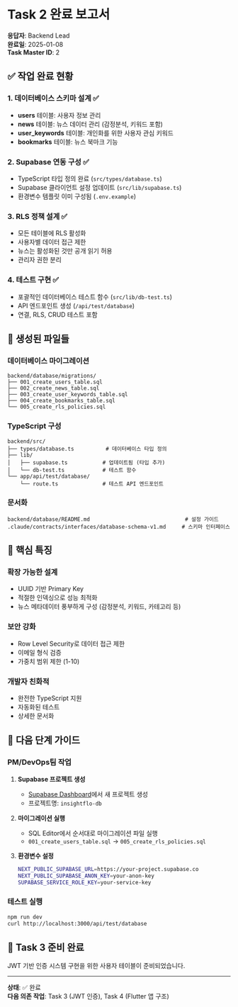# Task 2 완료 보고서

**응답자**: Backend Lead  
**완료일**: 2025-01-08  
**Task Master ID**: 2

## ✅ 작업 완료 현황

### 1. 데이터베이스 스키마 설계 ✅
- **users** 테이블: 사용자 정보 관리
- **news** 테이블: 뉴스 데이터 관리 (감정분석, 키워드 포함)
- **user_keywords** 테이블: 개인화를 위한 사용자 관심 키워드
- **bookmarks** 테이블: 뉴스 북마크 기능

### 2. Supabase 연동 구성 ✅
- TypeScript 타입 정의 완료 (`src/types/database.ts`)
- Supabase 클라이언트 설정 업데이트 (`src/lib/supabase.ts`)
- 환경변수 템플릿 이미 구성됨 (`.env.example`)

### 3. RLS 정책 설계 ✅
- 모든 테이블에 RLS 활성화
- 사용자별 데이터 접근 제한
- 뉴스는 활성화된 것만 공개 읽기 허용
- 관리자 권한 분리

### 4. 테스트 구현 ✅
- 포괄적인 데이터베이스 테스트 함수 (`src/lib/db-test.ts`)
- API 엔드포인트 생성 (`/api/test/database`)
- 연결, RLS, CRUD 테스트 포함

## 📁 생성된 파일들

### 데이터베이스 마이그레이션
```
backend/database/migrations/
├── 001_create_users_table.sql
├── 002_create_news_table.sql  
├── 003_create_user_keywords_table.sql
├── 004_create_bookmarks_table.sql
└── 005_create_rls_policies.sql
```

### TypeScript 구성
```
backend/src/
├── types/database.ts          # 데이터베이스 타입 정의
├── lib/
│   ├── supabase.ts           # 업데이트됨 (타입 추가)
│   └── db-test.ts            # 테스트 함수
└── app/api/test/database/
    └── route.ts              # 테스트 API 엔드포인트
```

### 문서화
```
backend/database/README.md                              # 설정 가이드
.claude/contracts/interfaces/database-schema-v1.md     # 스키마 인터페이스
```

## 🎯 핵심 특징

### 확장 가능한 설계
- UUID 기반 Primary Key
- 적절한 인덱싱으로 성능 최적화
- 뉴스 메타데이터 풍부하게 구성 (감정분석, 키워드, 카테고리 등)

### 보안 강화
- Row Level Security로 데이터 접근 제한
- 이메일 형식 검증
- 가중치 범위 제한 (1-10)

### 개발자 친화적
- 완전한 TypeScript 지원
- 자동화된 테스트
- 상세한 문서화

## 🚀 다음 단계 가이드

### PM/DevOps팀 작업
1. **Supabase 프로젝트 생성**
   - [Supabase Dashboard](https://supabase.com/dashboard)에서 새 프로젝트 생성
   - 프로젝트명: `insightflo-db`

2. **마이그레이션 실행**
   - SQL Editor에서 순서대로 마이그레이션 파일 실행
   - `001_create_users_table.sql` → `005_create_rls_policies.sql`

3. **환경변수 설정**
   ```bash
   NEXT_PUBLIC_SUPABASE_URL=https://your-project.supabase.co
   NEXT_PUBLIC_SUPABASE_ANON_KEY=your-anon-key
   SUPABASE_SERVICE_ROLE_KEY=your-service-key
   ```

### 테스트 실행
```bash
npm run dev
curl http://localhost:3000/api/test/database
```

## 🔗 Task 3 준비 완료
JWT 기반 인증 시스템 구현을 위한 사용자 테이블이 준비되었습니다.

---

**상태**: ✅ 완료  
**다음 의존 작업**: Task 3 (JWT 인증), Task 4 (Flutter 앱 구조)